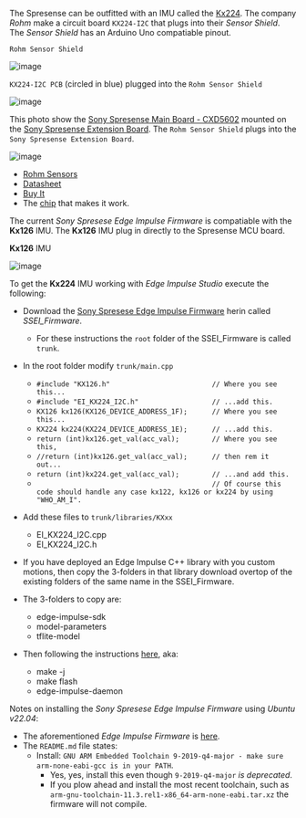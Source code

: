 The Spresense can be outfitted with an IMU called the [Kx224](https://www.kionix.com/product/KX224-1053). The company *Rohm* make a circuit board `KX224-I2C` that plugs into their *Sensor Shield*. The *Sensor Shield* has an Arduino Uno compatiable pinout.

`Rohm Sensor Shield`

![image](https://user-images.githubusercontent.com/92460732/203922775-56c120aa-488a-4c54-96ca-fcccfa726019.png)

`KX224-I2C PCB` (circled in blue) plugged into the `Rohm Sensor Shield`

![image](https://user-images.githubusercontent.com/92460732/203921546-5c068873-12ef-4ac1-8848-b8343dbe0a48.png)

This photo show the [Sony Spresense Main Board - CXD5602](https://www.adafruit.com/product/4419?gclid=CjwKCAiAyfybBhBKEiwAgtB7fnBQHFhblyGEwmhzojUOQMwh49nrxt_EtRr14POoRobWu1Kt64K0sBoCQaEQAvD_BwE) mounted on the [Sony Spresense Extension Board](https://www.adafruit.com/product/4418). The `Rohm Sensor Shield` plugs into the `Sony Spresense Extension Board`.

![image](https://user-images.githubusercontent.com/92460732/203921680-99a83265-0679-4942-8183-ff2327dee265.png)

* [Rohm Sensors](https://www.rohm.com/news-detail?news-title=new-sensor-shield-expansion-board&defaultGroupId=false)
* [Datasheet](https://www.farnell.com/datasheets/2630940.pdf?_ga=2.137977912.964043680.1538082932-1150069825.1507669889)
* [Buy It](https://www.mouser.com/ProductDetail/ROHM-Semiconductor/SENSORSHIELD-EVK-003?qs=wUXugUrL1qz9s9mzyCT18w%3D%3D&gclid=CjwKCAiAyfybBhBKEiwAgtB7fmcR2woWYy7FHlzvMeI8fIAjwQbEIjdbz0PMI0heFxF-g14Esb6nNxoCEn4QAvD_BwE)
* The [chip](https://www.kionix.com/product/KX224-1053) that makes it work.


The current *Sony Spresese Edge Impulse Firmware* is compatiable with the **Kx126** IMU. The **Kx126** IMU plug in directly to the Spresense MCU board.

**Kx126** IMU

![image](https://user-images.githubusercontent.com/92460732/203925582-caeb6209-0707-43ea-94be-a81e7adab87c.png)


To get the **Kx224** IMU working with *Edge Impulse Studio* execute the following:
* Download the [Sony Spresese Edge Impulse Firmware](https://github.com/edgeimpulse/firmware-sony-spresense) herin called *SSEI_Firmware*.
  * For these instructions the `root` folder of the SSEI_Firmware is called `trunk`.
* In the root folder modify `trunk/main.cpp`
  * `#include "KX126.h"                         // Where you see this...`
  * `#include "EI_KX224_I2C.h"                  // ...add this.`
  * `KX126 kx126(KX126_DEVICE_ADDRESS_1F);      // Where you see this...`
  * `KX224 kx224(KX224_DEVICE_ADDRESS_1E);      // ...add this.`
  * `return (int)kx126.get_val(acc_val);        // Where you see this,`
  * `//return (int)kx126.get_val(acc_val);      // then rem it out...`
  * `return (int)kx224.get_val(acc_val);        // ...and add this.`
  * `                                           // Of course this code should handle any case kx122, kx126 or kx224 by using "WHO_AM_I".`
* Add these files to `trunk/libraries/KXxx`
  * EI_KX224_I2C.cpp
  * EI_KX224_I2C.h

* If you have deployed an Edge Impulse C++ library with you custom motions, then copy the 3-folders in that library download overtop of the existing folders of the same name in the SSEI_Firmware.
* The 3-folders to copy are:
  * edge-impulse-sdk
  * model-parameters
  * tflite-model

* Then following the instructions [here](https://github.com/edgeimpulse/firmware-sony-spresense), aka:
  * make -j
  * make flash
  * edge-impulse-daemon 

Notes on installing the *Sony Spresese Edge Impulse Firmware* using *Ubuntu v22.04*:
* The aforementioned *Edge Impulse Firmware* is [here](https://github.com/edgeimpulse/firmware-sony-spresense).
* The `README.md` file states:
  * Install: `GNU ARM Embedded Toolchain 9-2019-q4-major - make sure arm-none-eabi-gcc is in your PATH`.
    * Yes, yes, install this even though `9-2019-q4-major` *is deprecated*.
    * If you plow ahead and install the most recent toolchain, such as `arm-gnu-toolchain-11.3.rel1-x86_64-arm-none-eabi.tar.xz` the firmware will not compile.
